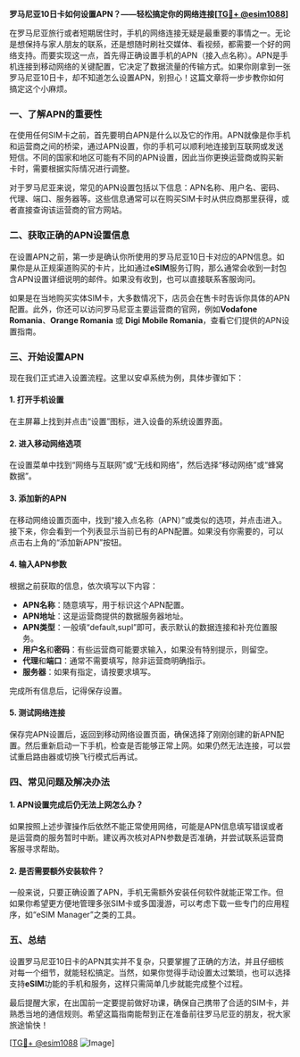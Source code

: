 **罗马尼亚10日卡如何设置APN？——轻松搞定你的网络连接[[TG💪+ @esim1088](https://t.me/s/esim1088)]**

在罗马尼亚旅行或者短期居住时，手机的网络连接无疑是最重要的事情之一。无论是想保持与家人朋友的联系，还是想随时刷社交媒体、看视频，都需要一个好的网络支持。而要实现这一点，首先得正确设置手机的APN（接入点名称）。APN是手机连接到移动网络的关键配置，它决定了数据流量的传输方式。如果你刚拿到一张罗马尼亚10日卡，却不知道怎么设置APN，别担心！这篇文章将一步步教你如何搞定这个小麻烦。

### 一、了解APN的重要性

在使用任何SIM卡之前，首先要明白APN是什么以及它的作用。APN就像是你手机和运营商之间的桥梁，通过APN设置，你的手机可以顺利地连接到互联网或发送短信。不同的国家和地区可能有不同的APN设置，因此当你更换运营商或购买新卡时，需要根据实际情况进行调整。

对于罗马尼亚来说，常见的APN设置包括以下信息：APN名称、用户名、密码、代理、端口、服务器等。这些信息通常可以在购买SIM卡时从供应商那里获得，或者直接查询该运营商的官方网站。

### 二、获取正确的APN设置信息

在设置APN之前，第一步是确认你所使用的罗马尼亚10日卡对应的APN信息。如果你是从正规渠道购买的卡片，比如通过**eSIM**服务订购，那么通常会收到一封包含APN设置详细说明的邮件。如果没有收到，也可以直接联系客服询问。

如果是在当地购买实体SIM卡，大多数情况下，店员会在售卡时告诉你具体的APN配置。此外，你还可以访问罗马尼亚主要运营商的官网，例如**Vodafone Romania**、**Orange Romania** 或 **Digi Mobile Romania**，查看它们提供的APN设置指南。

### 三、开始设置APN

现在我们正式进入设置流程。这里以安卓系统为例，具体步骤如下：

#### 1. 打开手机设置
在主屏幕上找到并点击“设置”图标，进入设备的系统设置界面。

#### 2. 进入移动网络选项
在设置菜单中找到“网络与互联网”或“无线和网络”，然后选择“移动网络”或“蜂窝数据”。

#### 3. 添加新的APN
在移动网络设置页面中，找到“接入点名称（APN）”或类似的选项，并点击进入。接下来，你会看到一个列表显示当前已有的APN配置。如果没有你需要的，可以点击右上角的“添加新APN”按钮。

#### 4. 输入APN参数
根据之前获取的信息，依次填写以下内容：
- **APN名称**：随意填写，用于标识这个APN配置。
- **APN地址**：这是运营商提供的数据服务器地址。
- **APN类型**：一般填“default,supl”即可，表示默认的数据连接和补充位置服务。
- **用户名**和**密码**：有些运营商可能要求输入，如果没有特别提示，则留空。
- **代理**和**端口**：通常不需要填写，除非运营商明确指示。
- **服务器**：如果有指定，请按要求填写。

完成所有信息后，记得保存设置。

#### 5. 测试网络连接
保存完APN设置后，返回到移动网络设置页面，确保选择了刚刚创建的新APN配置。然后重新启动一下手机，检查是否能够正常上网。如果仍然无法连接，可以尝试重启路由器或切换飞行模式后再试。

### 四、常见问题及解决办法

#### 1. APN设置完成后仍无法上网怎么办？
如果按照上述步骤操作后依然不能正常使用网络，可能是APN信息填写错误或者是运营商的服务暂时中断。建议再次核对APN参数是否准确，并尝试联系运营商客服寻求帮助。

#### 2. 是否需要额外安装软件？
一般来说，只要正确设置了APN，手机无需额外安装任何软件就能正常工作。但如果你希望更方便地管理多张SIM卡或多国漫游，可以考虑下载一些专门的应用程序，如“eSIM Manager”之类的工具。

### 五、总结

设置罗马尼亚10日卡的APN其实并不复杂，只要掌握了正确的方法，并且仔细核对每一个细节，就能轻松搞定。当然，如果你觉得手动设置太过繁琐，也可以选择支持**eSIM**功能的手机和服务，这样只需简单几步就能完成整个过程。

最后提醒大家，在出国前一定要提前做好功课，确保自己携带了合适的SIM卡，并熟悉当地的通信规则。希望这篇指南能帮到正在准备前往罗马尼亚的朋友，祝大家旅途愉快！

[[TG💪+ @esim1088](https://t.me/s/esim1088) ![Image](https://i.postimg.cc/4NQfJmqS/Snipaste-2025-05-13-00-14-12.png)]